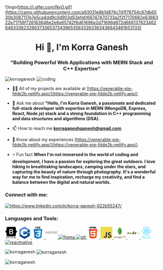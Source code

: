 ![logo(https://i.gifer.com/NvO.gif](https://camo.githubusercontent.com/a93031e8b1d874c7d1f76754c67db6530b3087117e7e5ca4dd9c0d903d53efaf/68747470733a2f2f7170682e6366322e71756f726163646e2e6e65742f6d61696e2d71696d672d6661376234626463336232663733653734396535633263363436643461653133)
<h1 align="center">Hi 👋, I'm Korra Ganesh</h1>
<h3 align="center">"Building Powerful Web Applications with MERN Stack and C++ Expertise"</h3>

<img align="right" alt="coding" width="400" src="https://media.giphy.com/media/L1R1tvI9svkIWwpVYr/giphy.gif">

<p align="left"> <img src="https://komarev.com/ghpvc/?username=korraganesh&label=Profile%20views&color=0e75b6&style=flat" alt="korraganesh" /> </p>

- 👨‍💻 All of my projects are available at [https://venerable-pie-fdde2b.netlify.app/](https://venerable-pie-fdde2b.netlify.app/)

- 💬 Ask me about **"Hello, I'm Korra Ganesh, a passionate and dedicated full-stack developer with expertise in MERN (MongoDB, Express, React, Node.js) stack and a strong foundation in C++ programming and data structures and algorithms (DSA).**

- 📫 How to reach me **korraganeshganesh@gmail.com**

- 📄 Know about my experiences [https://venerable-pie-fdde2b.netlify.app/](https://venerable-pie-fdde2b.netlify.app/)

- ⚡ Fun fact **When I'm not immersed in the world of coding and development, I have a passion for exploring the great outdoors. I love hiking in breathtaking landscapes, camping under the stars, and capturing the beauty of nature through photography. It's a wonderful way for me to find inspiration, recharge my creativity, and find a balance between the digital and natural worlds.**

<h3 align="left">Connect with me:</h3>
<p align="left">
<a href="https://linkedin.com/in/https://www.linkedin.com/in/korra-ganesh-922b55247/" target="blank"><img align="center" src="https://raw.githubusercontent.com/rahuldkjain/github-profile-readme-generator/master/src/images/icons/Social/linked-in-alt.svg" alt="https://www.linkedin.com/in/korra-ganesh-922b55247/" height="30" width="40" /></a>
</p>

<h3 align="left">Languages and Tools:</h3>
<p align="left"> <a href="https://getbootstrap.com" target="_blank" rel="noreferrer"> <img src="https://raw.githubusercontent.com/devicons/devicon/master/icons/bootstrap/bootstrap-plain-wordmark.svg" alt="bootstrap" width="40" height="40"/> </a> <a href="https://www.w3schools.com/cpp/" target="_blank" rel="noreferrer"> <img src="https://raw.githubusercontent.com/devicons/devicon/master/icons/cplusplus/cplusplus-original.svg" alt="cplusplus" width="40" height="40"/> </a> <a href="https://www.w3schools.com/css/" target="_blank" rel="noreferrer"> <img src="https://raw.githubusercontent.com/devicons/devicon/master/icons/css3/css3-original-wordmark.svg" alt="css3" width="40" height="40"/> </a> <a href="https://expressjs.com" target="_blank" rel="noreferrer"> <img src="https://raw.githubusercontent.com/devicons/devicon/master/icons/express/express-original-wordmark.svg" alt="express" width="40" height="40"/> </a> <a href="https://www.figma.com/" target="_blank" rel="noreferrer"> <img src="https://www.vectorlogo.zone/logos/figma/figma-icon.svg" alt="figma" width="40" height="40"/> </a> <a href="https://git-scm.com/" target="_blank" rel="noreferrer"> <img src="https://www.vectorlogo.zone/logos/git-scm/git-scm-icon.svg" alt="git" width="40" height="40"/> </a> <a href="https://www.w3.org/html/" target="_blank" rel="noreferrer"> <img src="https://raw.githubusercontent.com/devicons/devicon/master/icons/html5/html5-original-wordmark.svg" alt="html5" width="40" height="40"/> </a> <a href="https://developer.mozilla.org/en-US/docs/Web/JavaScript" target="_blank" rel="noreferrer"> <img src="https://raw.githubusercontent.com/devicons/devicon/master/icons/javascript/javascript-original.svg" alt="javascript" width="40" height="40"/> </a> <a href="https://www.mongodb.com/" target="_blank" rel="noreferrer"> <img src="https://raw.githubusercontent.com/devicons/devicon/master/icons/mongodb/mongodb-original-wordmark.svg" alt="mongodb" width="40" height="40"/> </a> <a href="https://nodejs.org" target="_blank" rel="noreferrer"> <img src="https://raw.githubusercontent.com/devicons/devicon/master/icons/nodejs/nodejs-original-wordmark.svg" alt="nodejs" width="40" height="40"/> </a> <a href="https://reactjs.org/" target="_blank" rel="noreferrer"> <img src="https://raw.githubusercontent.com/devicons/devicon/master/icons/react/react-original-wordmark.svg" alt="react" width="40" height="40"/> </a> <a href="https://reactnative.dev/" target="_blank" rel="noreferrer"> <img src="https://reactnative.dev/img/header_logo.svg" alt="reactnative" width="40" height="40"/> </a> </p>

<p><img align="left" src="https://github-readme-stats.vercel.app/api/top-langs?username=korraganesh&show_icons=true&locale=en&layout=compact" alt="korraganesh" /></p>

<p>&nbsp;<img align="center" src="https://github-readme-stats.vercel.app/api?username=korraganesh&show_icons=true&locale=en" alt="korraganesh" /></p>

<p><img align="center" src="https://github-readme-streak-stats.herokuapp.com/?user=korraganesh&" alt="korraganesh" /></p>

